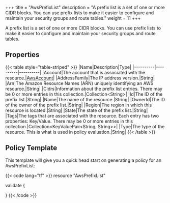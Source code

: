 +++
title = "AwsPrefixList"
description = "A prefix list is a set of one or more CIDR blocks. You can use prefix lists to make it easier to configure and maintain your security groups and route tables."
weight = 11
+++

A prefix list is a set of one or more CIDR blocks. You can use prefix lists to make it easier to configure and maintain your security groups and route tables.

## Properties
{{< table style="table-striped" >}}
|Name|Description|Type|
|----------|----------|----------|
|Account|The account that is associated with the resource.|[AwsAccount](/docs/aws/resources/awsaccount/)|
|AddressFamily|The IP address version.|String|
|Arn|The Amazon Resource Names (ARN) uniquely identifying an AWS resource.|String|
|Cidrs|Information about the prefix list entries. There may be 0 or more entries in this collection.|Collection\<String>|
|Id|The ID of the prefix list.|String|
|Name|The name of the resource.|String|
|OwnerId|The ID of the owner of the prefix list.|String|
|Region|The region in which this resource is located.|String|
|State|The state of the prefix list.|String|
|Tags|The tags that are associated with the resource. Each entry has two properties: Key/Value. There may be 0 or more entries in this collection.|Collection\<KeyValuePair<String, String>>|
|Type|The type of the resource. This is what is used in policy evaluation.|String|
{{< /table >}}

## Policy Template
This template will give you a quick head start on generating a policy for an AwsPrefixList:

{{< code lang="tf" >}}
resource "AwsPrefixList"

validate {

}
{{< /code >}}
